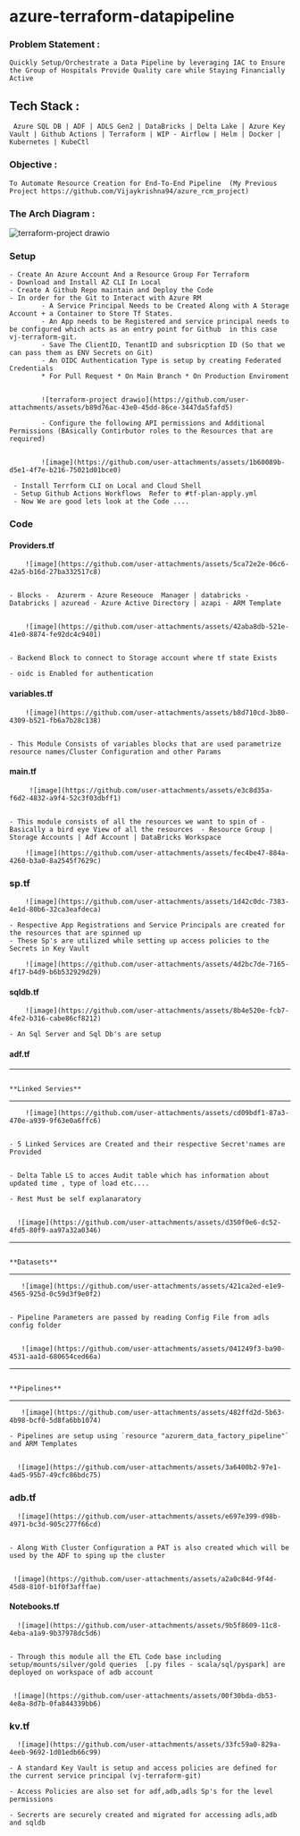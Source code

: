 # azure-terraform-datapipeline

### Problem Statement : 
    Quickly Setup/Orchestrate a Data Pipeline by leveraging IAC to Ensure the Group of Hospitals Provide Quality care while Staying Financially Active  
    

## Tech Stack :
     Azure SQL DB | ADF | ADLS Gen2 | DataBricks | Delta Lake | Azure Key Vault | Github Actions | Terraform | WIP - Airflow | Helm | Docker | Kubernetes | KubeCtl

     
### Objective :
    To Automate Resource Creation for End-To-End Pipeline  (My Previous Project https://github.com/Vijaykrishna94/azure_rcm_project)

### The Arch Diagram :


  ![terraform-project drawio](https://github.com/user-attachments/assets/830c07b3-07f5-4b36-9ec4-55ed64e6bb1b)

     

### Setup

    - Create An Azure Account And a Resource Group For Terraform
    - Download and Install AZ CLI In Local
    - Create A Github Repo maintain and Deploy the Code
    - In order for the Git to Interact with Azure RM 
            - A Service Principal Needs to be Created Along with A Storage Account + a Container to Store Tf States.
            - An App needs to be Registered and service principal needs to be configured which acts as an entry point for Github  in this case vj-terraform-git.
            - Save The ClientID, TenantID and subsricption ID (So that we can pass them as ENV Secrets on Git)
            - An OIDC Authentication Type is setup by creating Federated Credentials 
            * For Pull Request * On Main Branch * On Production Enviroment 

            
            ![terraform-project drawio](https://github.com/user-attachments/assets/b89d76ac-43e0-45dd-86ce-3447da5fafd5)

            - Configure the following API permissions and Additional Permissions (BAsically Contirbutor roles to the Resources that are required)

            
            ![image](https://github.com/user-attachments/assets/1b60089b-d5e1-4f7e-b216-75021d01bce0)
   
     - Install Terrform CLI on Local and Cloud Shell  
     - Setup Github Actions Workflows  Refer to #tf-plan-apply.yml
     - Now We are good lets look at the Code ....
  
### Code
#### Providers.tf
        
        
        ![image](https://github.com/user-attachments/assets/5ca72e2e-06c6-42a5-b16d-27ba332517c8)


    - Blocks -  Azurerm - Azure Reseouce  Manager | databricks - Databricks | azuread - Azure Active Directory | azapi - ARM Template 

        
        ![image](https://github.com/user-attachments/assets/42aba8db-521e-41e0-8874-fe92dc4c9401)


    - Backend Block to connect to Storage account where tf state Exists 

    - oidc is Enabled for authentication 

#### variables.tf

        
        ![image](https://github.com/user-attachments/assets/b8d710cd-3b80-4309-b521-fb6a7b28c138)
        

    - This Module Consists of variables blocks that are used parametrize resource names/Cluster Configuration and other Params

#### main.tf

         
         ![image](https://github.com/user-attachments/assets/e3c8d35a-f6d2-4832-a9f4-52c3f03dbff1)
         

    - This module consists of all the resources we want to spin of - Basically a bird eye View of all the resources  - Resource Group | Storage Accounts | Adf Account | DataBricks Workspace

        ![image](https://github.com/user-attachments/assets/fec4be47-884a-4260-b3a0-8a2545f7629c)


### sp.tf


        ![image](https://github.com/user-attachments/assets/1d42c0dc-7383-4e1d-80b6-32ca3eafdeca)

    - Respective App Registrations and Service Principals are created for the resources that are spinned up  
    - These Sp's are utilized while setting up access policies to the Secrets in Key Vault

        ![image](https://github.com/user-attachments/assets/4d2bc7de-7165-4f17-b4d9-b6b532929d29)




#### sqldb.tf


        ![image](https://github.com/user-attachments/assets/8b4e520e-fcb7-4fe2-b316-cabe86cf8212)

    - An Sql Server and Sql Db's are setup 
    

#### adf.tf

---------------------------------------------------------------------------------------------------------------------------------------------------------------------------------------------------------------
                                                                                                 **Linked Servies**
---------------------------------------------------------------------------------------------------------------------------------------------------------------------------------------------------------------

        ![image](https://github.com/user-attachments/assets/cd09bdf1-87a3-470e-a939-9f63e0a6ffc6)


    - 5 Linked Services are Created and their respective Secret'names are Provided

    
    - Delta Table LS to acces Audit table which has information about updated time , type of load etc....

    - Rest Must be self explanaratory 


      ![image](https://github.com/user-attachments/assets/d350f0e6-dc52-4fd5-80f9-aa97a32a0346)

    
---------------------------------------------------------------------------------------------------------------------------------------------------------------------------------------------------------------
                                                                                                    **Datasets**
---------------------------------------------------------------------------------------------------------------------------------------------------------------------------------------------------------------

    
       ![image](https://github.com/user-attachments/assets/421ca2ed-e1e9-4565-925d-0c59d3f9e0f2)

    
    - Pipeline Parameters are passed by reading Config File from adls config folder

    
       ![image](https://github.com/user-attachments/assets/041249f3-ba90-4531-aa1d-680654ced66a)
    

---------------------------------------------------------------------------------------------------------------------------------------------------------------------------------------------------------------
                                                                                                    **Pipelines**
---------------------------------------------------------------------------------------------------------------------------------------------------------------------------------------------------------------

    
    
       ![image](https://github.com/user-attachments/assets/482ffd2d-5b63-4b98-bcf0-5d8fa6bb1074)

    - Pipelines are setup using `resource "azurerm_data_factory_pipeline"` and ARM Templates


      ![image](https://github.com/user-attachments/assets/3a6400b2-97e1-4ad5-95b7-49cfc86bdc75)



### adb.tf


      ![image](https://github.com/user-attachments/assets/e697e399-d98b-4971-bc3d-905c277f66cd)

   
    - Along With Cluster Configuration a PAT is also created which will be used by the ADF to sping up the cluster

     
     ![image](https://github.com/user-attachments/assets/a2a0c84d-9f4d-45d8-810f-b1f0f3afffae)


#### Notebooks.tf


      ![image](https://github.com/user-attachments/assets/9b5f8609-11c8-4eba-a1a9-9b37978dc5d6)

    
    - Through this module all the ETL Code base including  setup/mounts/silver/gold queries  [.py files - scala/sql/pyspark] are deployed on workspace of adb account

    
     ![image](https://github.com/user-attachments/assets/00f30bda-db53-4e8a-8d7b-0fa844339bb6)


### kv.tf

      ![image](https://github.com/user-attachments/assets/33fc59a0-829a-4eeb-9692-1d01edb66c99)

    - A standard Key Vault is setup and access policies are defined for the current service principal (vj-terraform-git)

    - Access Policies are also set for adf,adb,adls Sp's for the level permissions

    - Secrerts are securely created and migrated for accessing adls,adb and sqldb

    



     

      


    

    
    


        

    
